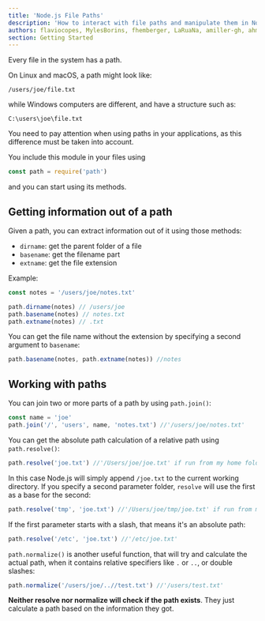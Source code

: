```yaml
---
title: 'Node.js File Paths'
description: 'How to interact with file paths and manipulate them in Node.js'
authors: flaviocopes, MylesBorins, fhemberger, LaRuaNa, amiller-gh, ahmadawais
section: Getting Started
---
```


Every file in the system has a path.

On Linux and macOS, a path might look like:

`/users/joe/file.txt`

while Windows computers are different, and have a structure such as:

`C:\users\joe\file.txt`

You need to pay attention when using paths in your applications, as this difference must be taken into account.

You include this module in your files using

```js
const path = require('path')
```

and you can start using its methods.

## Getting information out of a path

Given a path, you can extract information out of it using those methods:

* `dirname`: get the parent folder of a file
* `basename`: get the filename part
* `extname`: get the file extension

Example:

```js
const notes = '/users/joe/notes.txt'

path.dirname(notes) // /users/joe
path.basename(notes) // notes.txt
path.extname(notes) // .txt
```

You can get the file name without the extension by specifying a second argument to `basename`:

```js
path.basename(notes, path.extname(notes)) //notes
```

## Working with paths

You can join two or more parts of a path by using `path.join()`:

```js
const name = 'joe'
path.join('/', 'users', name, 'notes.txt') //'/users/joe/notes.txt'
```

You can get the absolute path calculation of a relative path using `path.resolve()`:

```js
path.resolve('joe.txt') //'/Users/joe/joe.txt' if run from my home folder
```

In this case Node.js will simply append `/joe.txt` to the current working directory. If you specify a second parameter folder, `resolve` will use the first as a base for the second:

```js
path.resolve('tmp', 'joe.txt') //'/Users/joe/tmp/joe.txt' if run from my home folder
```

If the first parameter starts with a slash, that means it's an absolute path:

```js
path.resolve('/etc', 'joe.txt') //'/etc/joe.txt'
```

`path.normalize()` is another useful function, that will try and calculate the actual path, when it contains relative specifiers like `.` or `..`, or double slashes:

```js
path.normalize('/users/joe/..//test.txt') //'/users/test.txt'
```

**Neither resolve nor normalize will check if the path exists**. They just calculate a path based on the information they got.
